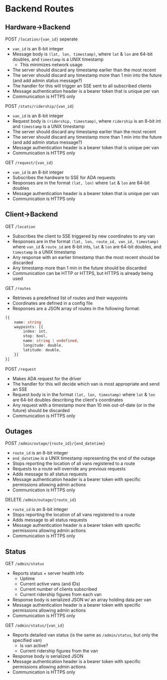 # Backend Routes

## Hardware->Backend

POST `/location/{van_id}`
seperate

- `van_id` is an 8-bit integer
- Message body is `(lat, lon, timestamp)`, where `lat` & `lon` are 64-bit doubles,
  and `timestamp` is a UNIX timestamp
  - This minimizes network usage
- The server should discard any timestamp earlier than the most recent
- The server should discard any timestamp more than 1 min into the future
  (and add admin status message?)
- The handler for this will trigger an SSE sent to all subscribed clients
- Message authentication header is a bearer token that is unique per van
- Communication is HTTPS only

POST `/stats/ridership/{van_id}`

- `van_id` is an 8-bit integer
- Request body is `(ridership, timestamp)`, where `ridership` is an 8-bit int
  and `timestamp` is a UNIX timestamp
- The server should discard any timestamp earlier than the most recent
- The server should discard any timestamp more than 1 min into the future
  (and add admin status message?)
- Message authentication header is a bearer token that is unique per van
- Communication is HTTPS only

GET `/request/{van_id}`

- `van_id` is an 8-bit integer
- Subscribes the hardware to SSE for ADA requests
- Responses are in the format `(lat, lon)` where `lat` & `lon` are 64-bit doubles
- Message authentication header is a bearer token that is unique per van
- Communication is HTTPS only

## Client->Backend

GET `/location`

- Subscribes the client to SSE triggered by new coordinates to any van
- Responses are in the format `(lat, lon, route_id, van_id, timestamp)` where
  `van_id` & `route_id` are 8-bit ints, `lat` & `lon` are 64-bit doubles, and
  `timestamp` is a UNIX timestamp
- Any response with an earlier timestamp than the most recent should be discarded
- Any timestamp more than 1 min in the future should be discarded
- Communication can be HTTP or HTTPS, but HTTPS is already being used

GET `/routes`

- Retrieves a predefined list of routes and their waypoints
- Coordinates are defined in a config file
- Responses are a JSON array of routes in the following format:

```typescript
[{
    name: string
    waypoints: [{
        index: int,
        stop: bool,
        name: string | undefined,
        longitude: double,
        latitude: double,
    }]
}]
```

POST `/request`

- Makes ADA request for the driver
- The handler for this will decide which van is most appropriate and send an SSE
- Request body is in the format `(lat, lon, timestamp)` where `lat` & `lon` are
  64-bit doubles describing the client's coordinates
- Any request with a timestamp more than 10 min out-of-date (or in the future)
  should be discarded
- Communication is HTTPS only

## Outages

POST `/admin/outage/{route_id}/{end_datetime}`

- `route_id` is an 8-bit integer
- `end_datetime` is a UNIX timestamp
  representing the end of the outage
- Stops reporting the location of all vans registered to a route
- Requests to a route will override any previous requests
- Adds message to all status requests
- Message authentication header is a bearer token with specific permissions
  allowing admin actions
- Communication is HTTPS only

DELETE `/admin/outage/{route_id}`

- `route_id` is an 8-bit integer
- Stops reporting the location of all vans registered to a route
- Adds message to all status requests
- Message authentication header is a bearer token with specific permissions
  allowing admin actions
- Communication is HTTPS only

## Status

GET `/admin/status`

- Reports status + server health info
  - Uptime
  - Current active vans (and IDs)
  - Current number of clients subscribed
  - Current ridership figures from each van
- Response body is serialized JSON w/ an array holding data per van
- Message authentication header is a bearer token with specific permissions
  allowing admin actions
- Communication is HTTPS only

GET `/admin/status/{van_id}`

- Reports detailed van status
  (is the same as `/admin/status`, but only the specified van)
  - Is van active?
  - Current ridership figures from the van
- Response body is serialized JSON
- Message authentication header is a bearer token with specific permissions
  allowing admin actions
- Communication is HTTPS only
